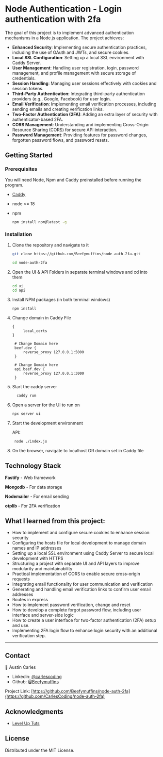 # Node Authentication - Login authentication with 2fa

The goal of this project is to implement advanced authentication mechanisms in a Node.js application. The project achieves:

- **Enhanced Security**: Implementing secure authentication practices, including the use of OAuth and JWTs, and secure cookies.
- **Local SSL Configuration**: Setting up a local SSL environment with Caddy Server.
- **User Management**: Handling user registration, login, password management, and profile management with secure storage of credentials.
- **Session Handling**: Managing user sessions effectively with cookies and session tokens.
- **Third-Party Authentication**: Integrating third-party authentication providers (e.g., Google, Facebook) for user login.
- **Email Verification**: Implementing email verification processes, including sending emails and creating verification links.
- **Two-Factor Authentication (2FA)**: Adding an extra layer of security with authenticator-based 2FA.
- **CORS Management**: Understanding and implementing Cross-Origin Resource Sharing (CORS) for secure API interaction.
- **Password Management**: Providing features for password changes, forgotten password flows, and password resets.

<!-- GETTING STARTED -->

## Getting Started

### Prerequisites

You will need Node, Npm and Caddy preinstalled before running the program.

- [Caddy](https://caddyserver.com/docs/install)
- node >= 18
- npm

  ```sh
  npm install npm@latest -g
  ```

### Installation

1. Clone the repository and navigate to it

   ```sh
   git clone https://github.com/Beefymuffins/node-auth-2fa.git

   cd node-auth-2fa
   ```

2. Open the UI & API Folders in separate terminal windows and cd into them
   ```sh
   cd ui
   cd api
   ```
3. Install NPM packages (in both terminal windows)

   ```sh
   npm install
   ```

4. Change domain in Caddy File

   ```
   {
        local_certs
   }

    # Change Domain here
    beef.dev {
        reverse_proxy 127.0.0.1:5000
    }

    # Change Domain here
    api.beef.dev {
        reverse_proxy 127.0.0.1:3000
    }
   ```

5. Start the caddy server

   ```sh
     caddy run
   ```

6. Open a server for the UI to run on

   ```sh
   npx server ui
   ```

7. Start the development environment

   API:

   ```sh
    node ./index.js
   ```

8. On the browser, navigate to localhost OR domain set in Caddy file

<!-- Tech Stack -->

## Technology Stack

**Fastify** - Web framework

**Mongodb** - For data storage

**Nodemailer** - For email sending

**otplib** - For 2FA verification

## What I learned from this project:

- How to implement and configure secure cookies to enhance session security
- Configuring the hosts file for local development to manage domain names and IP addresses
- Setting up a local SSL environment using Caddy Server to secure local development with HTTPS
- Structuring a project with separate UI and API layers to improve modularity and maintainability
- Practical implementation of CORS to enable secure cross-origin requests
- Integrating email functionality for user communication and verification
- Generating and handling email verification links to confirm user email addresses
- Routes in express
- How to implement password verification, change and reset
- How to develop a complete forgot password flow, including user interface and server-side logic
- How to create a user interface for two-factor authentication (2FA) setup and use.
- Implementing 2FA login flow to enhance login security with an additional verification step.

---

<!-- CONTACT -->

## Contact

👤 Austin Carles

- Linkedin: [@carlescoding](https://www.linkedin.com/in/carlescoding/)
- Github: [@Beefymuffins](https://github.com/CarlesCoding)

Project Link: [https://github.com/Beefymuffins/node-auth-2fa](https://github.com/CarlesCoding/node-auth-2fa)

<!-- Acknowledgments  -->

## Acknowledgments

- [Level Up Tuts](https://levelup.video/)

<!-- LICENSE -->

## License

Distributed under the MIT License.
